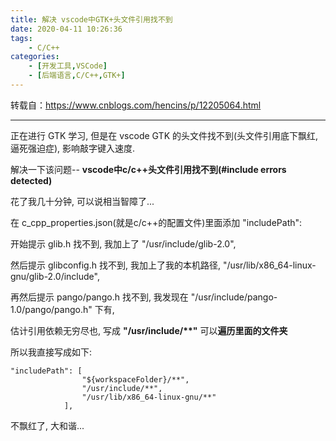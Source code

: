 ```yaml
---
title: 解决 vscode中GTK+头文件引用找不到
date: 2020-04-11 10:26:36
tags: 
	- C/C++
categories: 
    - [开发工具,VSCode]
    - [后端语言,C/C++,GTK+]
---
```


转载自：https://www.cnblogs.com/hencins/p/12205064.html

---

正在进行 GTK 学习, 但是在 vscode GTK 的头文件找不到(头文件引用底下飘红, 逼死强迫症), 影响敲字键入速度.

解决一下该问题-- **vscode中c/c++头文件引用找不到(#include errors detected)**

花了我几十分钟, 可以说相当智障了...

在 c_cpp_properties.json(就是c/c++的配置文件)里面添加 "includePath":

<!--more-->

开始提示 glib.h 找不到, 我加上了 "/usr/include/glib-2.0",

然后提示 glibconfig.h 找不到, 我加上了我的本机路径, "/usr/lib/x86_64-linux-gnu/glib-2.0/include",

再然后提示 pango/pango.h 找不到, 我发现在 "/usr/include/pango-1.0/pango/pango.h" 下有,

估计引用依赖无穷尽也, 写成 **"/usr/include/\**"** 可以**遍历里面的文件夹**

所以我直接写成如下:

```
"includePath": [
                "${workspaceFolder}/**",
                "/usr/include/**",
                "/usr/lib/x86_64-linux-gnu/**"
            ],
```

不飘红了, 大和谐...